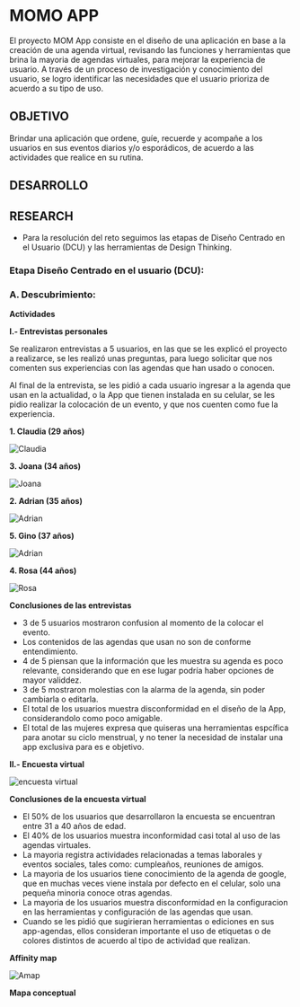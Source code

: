 # **MOMO APP**

El proyecto MOM App consiste en el diseño de una aplicación en base a la creación de una agenda virtual, revisando las funciones y herramientas que brina la mayoria de agendas virtuales, para mejorar la experiencia de usuario. A través de un proceso de investigación y conocimiento del usuario, se logro identificar las necesidades que el usuario prioriza de acuerdo a su tipo de uso.

## OBJETIVO

Brindar una aplicación que ordene, guíe, recuerde y acompañe a los usuarios en sus eventos diarios y/o esporádicos, de acuerdo a las actividades que realice en su rutina.

## **DESARROLLO**

## **RESEARCH**

- Para la resolución del reto seguimos las etapas de Diseño Centrado en el Usuario (DCU) y las herramientas de Design Thinking. 

### Etapa Diseño Centrado en el usuario (DCU):

### A. Descubrimiento:

**Actividades**

**I.- Entrevistas personales**

Se realizaron entrevistas a 5 usuarios, en las que se les explicó el proyecto a realizarce, se les realizó unas preguntas, para luego solicitar que nos comenten sus experiencias con las agendas que han usado o conocen. 

Al final de la entrevista, se les pidió a cada usuario ingresar a la agenda que usan en la actualidad, o la App que tienen instalada en su celular, se les pidio realizar la colocación de un evento, y que nos cuenten como fue la experiencia. 


 **1.  Claudia (29 años)**

![Claudia](assets/docs/entrevistas/claudia.png)


 **3.  Joana (34 años)**

![Joana](assets/docs/entrevistas/joana.png)


 **2. Adrian (35 años)**

![Adrian](assets/docs/entrevistas/adrian.png)

 
 **5. Gino (37 años)**

![Adrian](assets/docs/entrevistas/gino.png)
 

 **4. Rosa (44 años)**
 
 ![Rosa](assets/docs/entrevistas/rosaelvira.png)


 **Conclusiones de las entrevistas**

- 3 de 5 usuarios mostraron confusion al momento de la colocar el evento.
- Los contenidos de las agendas que usan no son de conforme entendimiento.
- 4 de 5 piensan que la información que les muestra su agenda es poco relevante, considerando que en ese lugar podría haber opciones de mayor validdez. 
- 3 de 5 mostraron molestias con la alarma de la agenda, sin poder cambiarla o editarla.
- El total de los usuarios muestra disconformidad en el diseño de la App, considerandolo como poco amigable. 
- El total de las mujeres expresa que quiseras una herramientas espcífica para anotar su ciclo menstrual, y no tener la necesidad de instalar una app exclusiva para es e objetivo.

**II.- Encuesta virtual**

 ![encuesta virtual](assets/docs/encuesta/encuesta.png)

 **Conclusiones de la encuesta virtual**

- El 50% de los usuarios que desarrollaron la encuesta se encuentran entre 31 a 40 años de edad. 
- El 40% de los usuarios muestra inconformidad casi total al uso de las agendas virtuales. 
- La mayoria registra actividades relacionadas a temas laborales y eventos sociales, tales como: cumpleaños, reuniones de amigos.
- La mayoria de los usuarios tiene conocimiento de la agenda de google, que en muchas veces viene instala por defecto en el celular, solo una pequeña minoria conoce otras agendas.
- La mayoria de los usuarios muestra disconformidad en la configuracion en las herramientas y configuración de las agendas que usan. 
- Cuando se les pidió que sugirieran herramientas o ediciones en sus app-agendas, ellos consideran importante el uso de etiquetas o de colores distintos de acuerdo al tipo de actividad que realizan. 


**Affinity map**

![Amap](assets/imagen/affinitymap.png)

**Mapa conceptual**